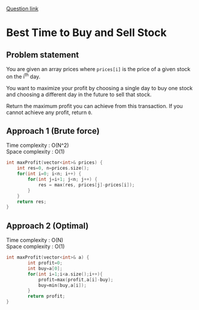 [Question link](https://leetcode.com/problems/best-time-to-buy-and-sell-stock/)
#  Best Time to Buy and Sell Stock

## Problem statement

You are given an array prices where `prices[i]` is the price of a given stock on the i<sup>th</sup> day.

You want to maximize your profit by choosing a single day to buy one stock and choosing a different day in the future to sell that stock.

Return the maximum profit you can achieve from this transaction. If you cannot achieve any profit, return `0`.

## Approach 1 (Brute force)

Time complexity : O(N^2)  
Space complexity : O(1)

```cpp
int maxProfit(vector<int>& prices) {
    int res=0, n=prices.size();
    for(int i=0; i<n; i++) {
        for(int j=i+1; j<n; j++) {
            res = max(res, prices[j]-prices[i]);
        }
    }
    return res;
}
```

## Approach 2 (Optimal)

Time complexity : O(N)  
Space complexity : O(1)

```cpp
int maxProfit(vector<int>& a) {
        int profit=0;
        int buy=a[0];
        for(int i=1;i<a.size();i++){
            profit=max(profit,a[i]-buy);
            buy=min(buy,a[i]);
        }
        return profit;
}
```